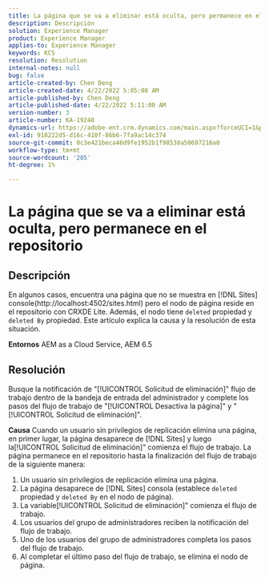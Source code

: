 ```yaml
---
title: La página que se va a eliminar está oculta, pero permanece en el repositorio
description: Descripción
solution: Experience Manager
product: Experience Manager
applies-to: Experience Manager
keywords: KCS
resolution: Resolution
internal-notes: null
bug: false
article-created-by: Chen Deng
article-created-date: 4/22/2022 5:05:08 AM
article-published-by: Chen Deng
article-published-date: 4/22/2022 5:11:00 AM
version-number: 3
article-number: KA-19240
dynamics-url: https://adobe-ent.crm.dynamics.com/main.aspx?forceUCI=1&pagetype=entityrecord&etn=knowledgearticle&id=bbe225c1-f9c1-ec11-983e-0022480ab5d0
exl-id: 918222d5-d16c-410f-86b6-7fa9ac14c374
source-git-commit: 0c3e421beca46d9fe1952b1f98538a50697216a0
workflow-type: tm+mt
source-wordcount: '205'
ht-degree: 1%

---
```


# La página que se va a eliminar está oculta, pero permanece en el repositorio

## Descripción


En algunos casos, encuentra una página que no se muestra en [!DNL Sites] console(http://localhost:4502/sites.html) pero el nodo de página reside en el repositorio con CRXDE Lite. Además, el nodo tiene `deleted` propiedad y `deleted By` propiedad. Este artículo explica la causa y la resolución de esta situación.

<b>Entornos</b>
AEM as a Cloud Service, AEM 6.5


## Resolución


Busque la notificación de &quot;[!UICONTROL Solicitud de eliminación]&quot; flujo de trabajo dentro de la bandeja de entrada del administrador y complete los pasos del flujo de trabajo de &quot;[!UICONTROL Desactiva la página]&quot; y &quot;[!UICONTROL Solicitud de eliminación]&quot;.

<b>Causa</b>
Cuando un usuario sin privilegios de replicación elimina una página, en primer lugar, la página desaparece de [!DNL Sites] y luego la[!UICONTROL Solicitud de eliminación]&quot; comienza el flujo de trabajo. La página permanece en el repositorio hasta la finalización del flujo de trabajo de la siguiente manera:
1. Un usuario sin privilegios de replicación elimina una página.
2. La página desaparece de [!DNL Sites] consola (establece `deleted` propiedad y `deleted By` en el nodo de página).
3. La variable[!UICONTROL Solicitud de eliminación]&quot; comienza el flujo de trabajo.
4. Los usuarios del grupo de administradores reciben la notificación del flujo de trabajo.
5. Uno de los usuarios del grupo de administradores completa los pasos del flujo de trabajo.
6. Al completar el último paso del flujo de trabajo, se elimina el nodo de página.
